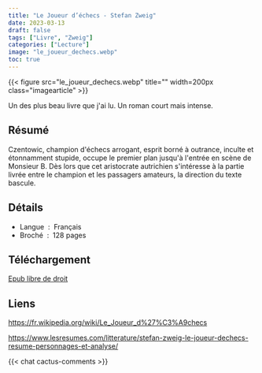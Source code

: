 ```yaml
---
title: "Le Joueur d’échecs - Stefan Zweig"
date: 2023-03-13
draft: false
tags: ["Livre", "Zweig"]
categories: ["Lecture"]
image: "le_joueur_dechecs.webp"
toc: true
---
```

{{< figure src="le_joueur_dechecs.webp" title="" width=200px class="imagearticle" >}}

Un des plus beau livre que j'ai lu. Un roman court mais intense.


## Résumé
Czentowic, champion d'échecs arrogant, esprit borné à outrance, inculte et étonnamment stupide, occupe le premier plan jusqu'à l'entrée en scène de Monsieur B. Dès lors que cet aristocrate autrichien s'intéresse à la partie livrée entre le champion et les passagers amateurs, la direction du texte bascule.

## Détails
- Langue ‏ : ‎ Français
- Broché ‏ : ‎ 128 pages 

## Téléchargement

[Epub libre de droit](zweig-le_joueur_d_echecs.epub)


## Liens
https://fr.wikipedia.org/wiki/Le_Joueur_d%27%C3%A9checs

https://www.lesresumes.com/litterature/stefan-zweig-le-joueur-dechecs-resume-personnages-et-analyse/

{{< chat cactus-comments >}}
